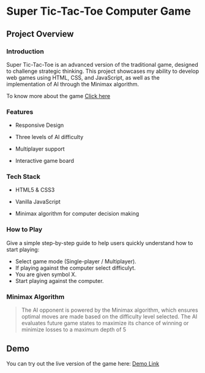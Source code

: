 # Super Tic-Tac-Toe Computer Game

## Project Overview

### Introduction
Super Tic-Tac-Toe is an advanced version of the traditional game, designed to challenge strategic thinking. This project showcases my ability to develop web games using HTML, CSS, and JavaScript, as well as the implementation of AI through the Minimax algorithm.

To know more about the game [Click here](https://en.wikipedia.org/wiki/Ultimate_tic-tac-toe)

### Features
- Responsive Design

- Three levels of AI difficulty
  
- Multiplayer support

- Interactive game board

### Tech Stack
- HTML5 & CSS3
  
- Vanilla JavaScript
  
- Minimax algorithm for computer decision making

### How to Play
Give a simple step-by-step guide to help users quickly understand how to start playing:
- Select game mode (Single-player / Multiplayer).
- If playing against the computer select difficulyt.
- You are given symbol X.
- Start playing against the computer.

### Minimax Algorithm
> The AI opponent is powered by the Minimax algorithm, which ensures optimal moves are made based on the difficulty level selected. The AI evaluates future game states to maximize its chance of winning or minimize losses to a maximum depth of 5

## Demo
You can try out the live version of the game here: [Demo Link](https://shikharverma1922.github.io/SuperTicTacToeComputerGame/)

  
